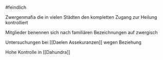 #feindlich 

Zwergenmafia die in vielen Städten den kompletten Zugang zur Heilung kontrolliert

Mitglieder benennen sich nach familiären Bezeichnungen auf zwergisch

Untersuchungen bei [[Daelen Assekuranzen]] wegen Beziehung

Hohe Kontrolle in [[Dahundra]]